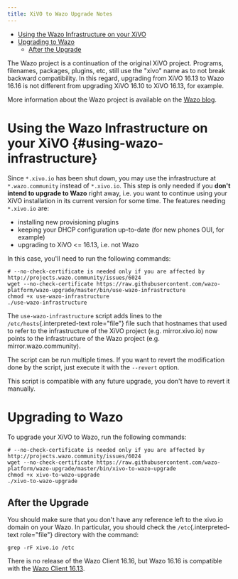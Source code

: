 ```yaml
---
title: XiVO to Wazo Upgrade Notes
---
```


-   [Using the Wazo Infrastructure on your
    XiVO](#using-wazo-infrastructure)
-   [Upgrading to Wazo](#upgrading-to-wazo)
    -   [After the Upgrade](#after-the-upgrade)

The Wazo project is a continuation of the original XiVO project.
Programs, filenames, packages, plugins, etc, still use the \"xivo\" name
as to not break backward compatibility. In this regard, upgrading from
XiVO 16.13 to Wazo 16.16 is not different from upgrading XiVO 16.10 to
XiVO 16.13, for example.

More information about the Wazo project is available on the [Wazo
blog](https://wazo-platform.org/blog/introducing-wazo).

Using the Wazo Infrastructure on your XiVO {#using-wazo-infrastructure}
==========================================

Since `*.xivo.io` has been shut down, you may use the infrastructure at
`*.wazo.community` instead of `*.xivo.io`. This step is only needed if
you **don\'t intend to upgrade to Wazo** right away, i.e. you want to
continue using your XiVO installation in its current version for some
time. The features needing `*.xivo.io` are:

-   installing new provisioning plugins
-   keeping your DHCP configuration up-to-date (for new phones OUI, for
    example)
-   upgrading to XiVO \<= 16.13, i.e. not Wazo

In this case, you\'ll need to run the following commands:

    # --no-check-certificate is needed only if you are affected by http://projects.wazo.community/issues/6024
    wget --no-check-certificate https://raw.githubusercontent.com/wazo-platform/wazo-upgrade/master/bin/use-wazo-infrastructure
    chmod +x use-wazo-infrastructure
    ./use-wazo-infrastructure

The `use-wazo-infrastructure` script adds lines to the
`/etc/hosts`{.interpreted-text role="file"} file such that hostnames
that used to refer to the infrastructure of the XiVO project (e.g.
mirror.xivo.io) now points to the infrastructure of the Wazo project
(e.g. mirror.wazo.community).

The script can be run multiple times. If you want to revert the
modification done by the script, just execute it with the `--revert`
option.

This script is compatible with any future upgrade, you don\'t have to
revert it manually.

Upgrading to Wazo
=================

To upgrade your XiVO to Wazo, run the following commands:

    # --no-check-certificate is needed only if you are affected by http://projects.wazo.community/issues/6024
    wget --no-check-certificate https://raw.githubusercontent.com/wazo-platform/wazo-upgrade/master/bin/xivo-to-wazo-upgrade
    chmod +x xivo-to-wazo-upgrade
    ./xivo-to-wazo-upgrade

After the Upgrade
-----------------

You should make sure that you don\'t have any reference left to the
xivo.io domain on your Wazo. In particular, you should check the
`/etc`{.interpreted-text role="file"} directory with the command:

    grep -rF xivo.io /etc

There is no release of the Wazo Client 16.16, but Wazo 16.16 is
compatible with the [Wazo Client
16.13](http://mirror.wazo.community/iso/archives/xivo-16.13/).
